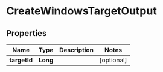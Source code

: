 

# CreateWindowsTargetOutput


## Properties

| Name | Type | Description | Notes |
|------------ | ------------- | ------------- | -------------|
|**targetId** | **Long** |  |  [optional] |



